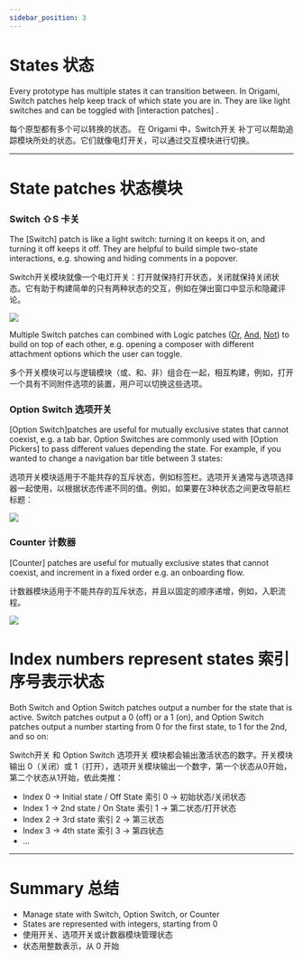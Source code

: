 ```yaml
---
sidebar_position: 3
---
```


# States 状态

Every prototype has multiple states it can transition between. In Origami, Switch patches help keep track of which state you are in. They are like light switches and can be toggled with [interaction patches] .

每个原型都有多个可以转换的状态。 在 Origami 中，Switch开关 补丁可以帮助追踪模块所处的状态。它们就像电灯开关，可以通过交互模块进行切换。

------

# State patches 状态模块

### Switch ⇧S 卡关

The [Switch] patch is like a light switch: turning it on keeps it on, and turning it off keeps it off. They are helpful to build simple two-state interactions, e.g. showing and hiding comments in a popover.

Switch开关模块就像一个电灯开关：打开就保持打开状态，关闭就保持关闭状态。它有助于构建简单的只有两种状态的交互，例如在弹出窗口中显示和隐藏评论。

![](https://s3.us-west-2.amazonaws.com/secure.notion-static.com/9611dde1-5b8c-48ee-a187-2e250c5fba16/Untitled.png?X-Amz-Algorithm=AWS4-HMAC-SHA256&X-Amz-Content-Sha256=UNSIGNED-PAYLOAD&X-Amz-Credential=AKIAT73L2G45EIPT3X45%2F20220602%2Fus-west-2%2Fs3%2Faws4_request&X-Amz-Date=20220602T162439Z&X-Amz-Expires=86400&X-Amz-Signature=bcf145c6ce12ac771872a6227a1a3f681319f9eca1479034ad82a90ea54ba7df&X-Amz-SignedHeaders=host&response-content-disposition=filename%20%3D%22Untitled.png%22&x-id=GetObject)

Multiple Switch patches can combined with Logic patches ([Or](https://origami.design/documentation/patches/builtin.logic.or.html), [And](https://origami.design/documentation/patches/builtin.logic.and.html), [Not](https://origami.design/documentation/patches/builtin.logic.not.html)) to build on top of each other, e.g. opening a composer with different attachment options which the user can toggle.

多个开关模块可以与逻辑模块（或、和、非）组合在一起，相互构建，例如，打开一个具有不同附件选项的装置，用户可以切换这些选项。

### Option Switch 选项开关

[Option Switch]patches are useful for mutually exclusive states that cannot coexist, e.g. a tab bar. Option Switches are commonly used with [Option Pickers] to pass different values depending the state. For example, if you wanted to change a navigation bar title between 3 states:

选项开关模块适用于不能共存的互斥状态，例如标签栏。选项开关通常与选项选择器一起使用，以根据状态传递不同的值。例如，如果要在3种状态之间更改导航栏标题：

![](https://s3.us-west-2.amazonaws.com/secure.notion-static.com/f5529284-08dd-4101-b66b-265a9527cc07/Untitled.png?X-Amz-Algorithm=AWS4-HMAC-SHA256&X-Amz-Content-Sha256=UNSIGNED-PAYLOAD&X-Amz-Credential=AKIAT73L2G45EIPT3X45%2F20220602%2Fus-west-2%2Fs3%2Faws4_request&X-Amz-Date=20220602T162452Z&X-Amz-Expires=86400&X-Amz-Signature=95767a71a1e76329ca8cbc15e014bc2fdab9b0bfb2a01cb5b11af7d4ed0d8231&X-Amz-SignedHeaders=host&response-content-disposition=filename%20%3D%22Untitled.png%22&x-id=GetObject)

### Counter 计数器

[Counter] patches are useful for mutually exclusive states that cannot coexist, and increment in a fixed order e.g. an onboarding flow.

计数器模块适用于不能共存的互斥状态，并且以固定的顺序递增，例如，入职流程。

![](https://s3.us-west-2.amazonaws.com/secure.notion-static.com/f1516a62-6fc6-49bf-ba33-dda7e8eaad32/Untitled.png?X-Amz-Algorithm=AWS4-HMAC-SHA256&X-Amz-Content-Sha256=UNSIGNED-PAYLOAD&X-Amz-Credential=AKIAT73L2G45EIPT3X45%2F20220602%2Fus-west-2%2Fs3%2Faws4_request&X-Amz-Date=20220602T162455Z&X-Amz-Expires=86400&X-Amz-Signature=9908a3461693bcff7938809558446d481184ed0f71b174ed6306d3135db7ebaa&X-Amz-SignedHeaders=host&response-content-disposition=filename%20%3D%22Untitled.png%22&x-id=GetObject)

# Index numbers represent states 索引序号表示状态

Both Switch and Option Switch patches output a number for the state that is active. Switch patches output a 0 (off) or a 1 (on), and Option Switch patches output a number starting from 0 for the first state, to 1 for the 2nd, and so on:

Switch开关 和 Option Switch 选项开关 模块都会输出激活状态的数字。开关模块输出 0（关闭）或 1（打开），选项开关模块输出一个数字，第一个状态从0开始，第二个状态从1开始，依此类推：

- Index 0 → Initial state / Off State  索引 0 → 初始状态/关闭状态
- Index 1 → 2nd state / On State  索引 1 → 第二状态/打开状态
- Index 2 → 3rd state  索引 2 → 第三状态
- Index 3 → 4th state  索引 3 → 第四状态
- ...

------

# Summary 总结

- Manage state with Switch, Option Switch, or Counter
- States are represented with integers, starting from 0
- 使用开关、选项开关或计数器模块管理状态
- 状态用整数表示，从 0 开始
